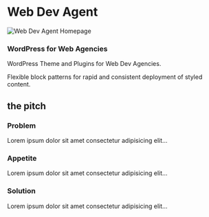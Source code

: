 # Web Dev Agent
![Web Dev Agent Homepage](/imgs/wda-homepage.jpg)
### WordPress for Web Agencies

WordPress Theme and Plugins for Web Dev Agencies.

Flexible block patterns for rapid and consistent deployment of styled content.


## the pitch

### Problem
Lorem ipsum dolor sit amet consectetur adipisicing elit...


### Appetite
Lorem ipsum dolor sit amet consectetur adipisicing elit...



### Solution
Lorem ipsum dolor sit amet consectetur adipisicing elit...



